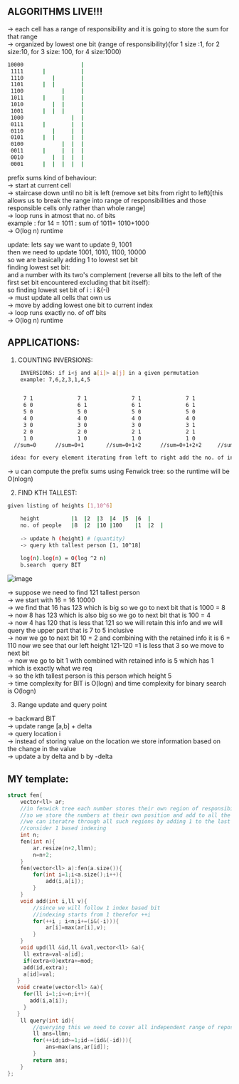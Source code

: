 **ALGORITHMS LIVE!!!**
--

-> each cell has a range of responsibility and it is going to store the sum for that range\
-> organized by lowest one bit (range of responsibility)(for 1 size :1, for 2 size:10, for 3 size: 100, for 4 size:1000)

```sh
10000                  |
 1111      |           |
 1110         |        |
 1101      |  |        |
 1100            |     |
 1011      |     |     |
 1010         |  |     |
 1001      |  |  |     |
 1000               |  |
 0111      |        |  |
 0110         |     |  |
 0101      |  |     |  |
 0100            |  |  |
 0011      |     |  |  |
 0010         |  |  |  |
 0001      |  |  |  |  |
```  
  
prefix sums kind of behaviour:\
-> start at current cell\
-> staircase down until no bit is left (remove set bits from right to left)[this allows us to break the range into range of responsibilities and those responsible cells only rather than whole range]\
-> loop runs in atmost that no. of bits\
example : for 14 = 1011 : sum of 1011+ 1010+1000\
-> O(log n) runtime

update: lets say we want to update 9, 1001\
then we need to update 1001, 1010, 1100, 10000\
so we are basically adding 1 to lowest set bit \
finding lowest set bit: \
and a number with its two's complement (reverse all bits to the left of the first set bit encountered excluding that bit itself):\
so finding lowest set bit of i :  i &(-i)\
-> must update all cells that own us\
-> move by adding lowest one bit to current index\
-> loop runs exactly no. of off bits\
-> O(log n) runtime

**APPLICATIONS:**
--

1. COUNTING INVERSIONS:

```sh  
	INVERSIONS: if i<j and a[i]> a[j] in a given permutation
	example: 7,6,2,3,1,4,5
```    
  ```sh
  
       7 1              7 1              7 1              7 1                7 1                  7 1                  7 1
	   6 0              6 1              6 1              6 1                6 1                  6 1                  6 1
	   5 0              5 0              5 0              5 0                5 0                  5 0                  5 1
	   4 0              4 0              4 0              4 0                4 0                  4 1                  4 1
	   3 0              3 0              3 0              3 1                3 1                  3 1                  3 1
       2 0              2 0              2 1              2 1                2 1                  2 1                  2 1
	   1 0              1 0              1 0              1 0                1 1                  1 1                  1 1
    //sum=0      //sum=0+1       //sum=0+1+2      //sum=0+1+2+2     //sum=0+1+2+2+4     //sum=0+1+2+2+4+2  //sum=0+1+2+2+4+2+2
 
   idea: for every element iterating from left to right add the no. of inversions corresponding to that element

  ```
-> u can compute the prefix sums using Fenwick tree: so the runtime will be O(nlogn)
	
2. FIND KTH TALLEST:
  
```sh	
given listing of heights [1,10^6]

	height	        |1	|2	|3	|4	|5	|6  |
	no. of people	|8	|2	|10	|100    |1	|2  |
	
	-> update h (height) # (quantity)
	-> query kth tallest person [1, 10^18]
	
	log(n).log(n) = O(log ^2 n)
	b.search  query BIT
```
	
![image](https://user-images.githubusercontent.com/94597499/148382134-75977464-c201-4b41-8bbf-f1b5e2d943ff.png)

-> suppose we need to find 121 tallest person\
-> we start with 16 = 16 10000\
-> we find that 16 has 123 which is big so we go to next bit that is 1000 = 8\
-> now 8 has 123 which is also big so we go to next bit that is 100 = 4\
-> now 4 has 120 that is less that 121 so we will retain this info and we will query the upper part that is 7 to 5 inclusive\
-> now we go to next bit 10 = 2 and combining with the retained info it is 6 = 110 now we see that our left height 121-120 =1 is less that 3 so we move to next bit\
-> now we go to bit 1 with combined with retained info is 5 which has 1 which is exactly what we req \
-> so the kth tallest person is this person which height 5\
-> time complexity for BIT  is O(logn) and time complexity for binary search is O(logn)
	
3. Range update and query point
  
-> backward BIT\
-> update range [a,b] + delta\
-> query location i\
-> instead of storing value on the location we store information based on the change in the value\
-> update a by delta and b by -delta
	



**MY template:**
--

```cpp
struct fen{
    vector<ll> ar;
    //in fenwick tree each number stores their own region of responsibililty
    //so we store the numbers at their own position and add to all the region of responsibility that cover that position
    //we can iteratre through all such regions by adding 1 to the last set bit
    //consider 1 based indexing
    int n;
    fen(int n){
        ar.resize(n+2,llmn);
        n=n+2;
    }
    fen(vector<ll> a):fen(a.size()){
        for(int i=1;i<a.size();i++){
            add(i,a[i]);
        }
    }
    void add(int i,ll v){
        //since we will follow 1 index based bit 
        //indexing starts from 1 therefor ++i
        for(++i ; i<n;i+=(i&(-i))){
            ar[i]=max(ar[i],v);
        }
    }
    void upd(ll &id,ll &val,vector<ll> &a){
     ll extra=val-a[id];
     if(extra<0)extra+=mod;
     add(id,extra);
     a[id]=val;
   }
   void create(vector<ll> &a){
     for(ll i=1;i<=n;i++){
       add(i,a[i]);
     }
   }
    ll query(int id){
        //querying this we need to cover all independent range of reposibilities that comes in the path
        ll ans=llmn;
        for(++id;id>=1;id-=(id&(-id))){
            ans=max(ans,ar[id]);
        }
        return ans;
    }
};

```




